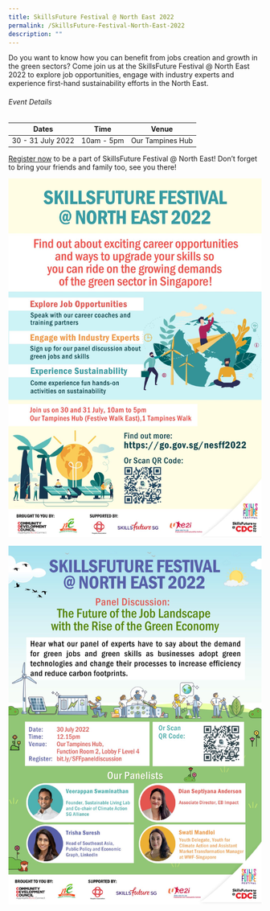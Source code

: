 ```yaml
---
title: SkillsFuture Festival @ North East 2022
permalink: /SkillsFuture-Festival-North-East-2022
description: ""
---
```

Do you want to know how you can benefit from jobs creation and growth in the green sectors? Come join us at the SkillsFuture Festival @ North East 2022 to explore job opportunities, engage with industry experts and experience first-hand sustainability efforts in the North East.

###### Event Details


| Dates | Time | Venue |
| -------- | -------- | -------- |
| 30 - 31 July 2022     | 10am - 5pm     | Our Tampines Hub     |



[Register now](https://form.gov.sg/#!/62b458c2f30d8d00133f8451) to be a part of SkillsFuture Festival @ North East! Don’t forget to bring your friends and family too, see you there!

![](/images/SkillsFuture%20Festival%20@%20North%20East%202022.jpg)

![](/images/SkillsFuture%20Festival%20@%20North%20East%202022%20-%20Panel%20Discussion.jpg)